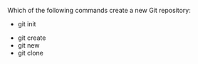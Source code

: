 Which of the following commands create a new Git repository:

+ git init
* git create
* git new
* git clone
